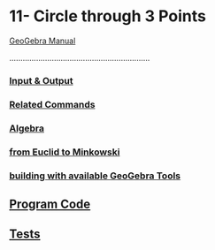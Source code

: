 # 11- Circle through 3 Points
[GeoGebra Manual](https://wiki.geogebra.org/en/Circle_through_3_Points_Tool)


...............................................................

### [Input & Output](https://github.com/probaxeoxebra/probaMinkoski/blob/master/Temas/Entrada_Saida.md)

### [Related Commands](https://github.com/probaxeoxebra/probaMinkoski/blob/master/Temas/ComandosRelacionados.md)

### [Algebra](https://github.com/probaxeoxebra/probaMinkoski/blob/master/Temas/Alxebra_Ferramentas.md)

### [from Euclid to Minkowski](https://github.com/probaxeoxebra/probaMinkoski/blob/master/Temas/Euclides_Minkowski_Ferramentas.md)

### [building with available GeoGebra Tools](https://github.com/probaxeoxebra/probaMinkoski/blob/master/Temas/ConstrucionKitBasicoGeoGebra_cadaFerramenta.md)

## [Program Code](https://github.com/probaxeoxebra/probaMinkoski/blob/master/Temas/ProgramacionFerramentas.md)

## [Tests](https://github.com/probaxeoxebra/probaMinkoski/blob/master/Temas/Tests_Ferramentas.md)

